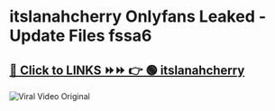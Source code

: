
 # itslanahcherry Onlyfans Leaked - Update Files fssa6

## <h2><a href="https://clipsfans.com/itslanahcherry&ref=git">🔗 Click to LINKS ⏩⏩ 👉 🟢 itslanahcherry </a></h2>

<a href="https://clipsfans.com/itslanahcherry&ref=git" rel="nofollow" data-target="animated-image.originalLink"><img src="https://i.ibb.co.com/xMMVF88/686577567.gif" alt="Viral Video Original" style="max-width: 100%; display: inline-block;" data-target="animated-image.originalImage"></a>

